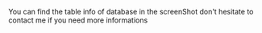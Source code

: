 You can find the table info of database in the screenShot don't hesitate to contact me if you need more informations
